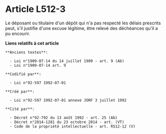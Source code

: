 # Article L512-3

Le déposant ou titulaire d'un dépôt qui n'a pas respecté les délais prescrits peut, s'il justifie d'une excuse légitime, être
relevé des déchéances qu'il a pu encourir.

**Liens relatifs à cet article**

	**Anciens textes**:

	  - Loi n°1909-07-14 du 14 juillet 1909 - art. 9 (Ab)
	  - Loi n°1909-07-14 art. 9

	**Codifié par**:

	  - Loi n°92-597 1992-07-01

	**Créé par**:

	  - Loi n°92-597 1992-07-01 annexe JORF 3 juillet 1992

	**Cité par**:

	  - Décret n°92-792 du 13 août 1992 - art. 25 (Ab)
	  - Décret n°2014-1281 du 23 octobre 2014 - art. (VT)
	  - Code de la propriété intellectuelle - art. R512-12 (V)
